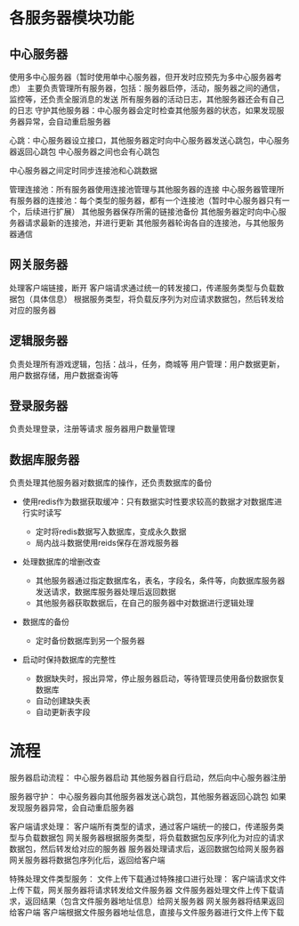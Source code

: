 # 各服务器模块功能
## 中心服务器
使用多中心服务器（暂时使用单中心服务器，但开发时应预先为多中心服务器考虑）
主要负责管理所有服务器，包括：服务器启停，活动，服务器之间的通信，监控等，还负责全服消息的发送
所有服务器的活动日志，其他服务器还会有自己的日志
守护其他服务器：中心服务器会定时检查其他服务器的状态，如果发现服务器异常，会自动重启服务器

心跳：中心服务器设立接口，其他服务器定时向中心服务器发送心跳包，中心服务器返回心跳包
中心服务器之间也会有心跳包

中心服务器之间定时同步连接池和心跳数据

管理连接池：所有服务器使用连接池管理与其他服务器的连接
    中心服务器管理所有服务器的连接池：每个类型的服务器，都有一个连接池（暂时中心服务器只有一个，后续进行扩展）
    其他服务器保存所需的链接池备份
    其他服务器定时向中心服务器请求最新的连接池，并进行更新
    其他服务器轮询各自的连接池，与其他服务器通信

## 网关服务器
处理客户端链接，断开
客户端请求通过统一的转发接口，传递服务类型与负载数据包（具体信息）
根据服务类型，将负载反序列为对应请求数据包，然后转发给对应的服务器

## 逻辑服务器
负责处理所有游戏逻辑，包括：战斗，任务，商城等
用户管理：用户数据更新，用户数据存储，用户数据查询等

## 登录服务器
负责处理登录，注册等请求
服务器用户数量管理

## 数据库服务器
负责处理其他服务器对数据库的操作，还负责数据库的备份
+ 使用redis作为数据获取缓冲：只有数据实时性要求较高的数据才对数据库进行实时读写
    - 定时将redis数据写入数据库，变成永久数据
    - 局内战斗数据使用reids保存在游戏服务器

+ 处理数据库的增删改查
    - 其他服务器通过指定数据库名，表名，字段名，条件等，向数据库服务器发送请求，数据库服务器处理后返回数据
    - 其他服务器获取数据后，在自己的服务器中对数据进行逻辑处理

+ 数据库的备份
    - 定时备份数据库到另一个服务器

+ 启动时保持数据库的完整性
    - 数据缺失时，报出异常，停止服务器启动，等待管理员使用备份数据恢复数据库
    - 自动创建缺失表
    - 自动更新表字段

# 流程
服务器启动流程：
中心服务器启动
其他服务器自行启动，然后向中心服务器注册

服务器守护：
中心服务器向其他服务器发送心跳包，其他服务器返回心跳包
如果发现服务器异常，会自动重启服务器

客户端请求处理：
客户端所有类型的请求，通过客户端统一的接口，传递服务类型与负载数据包
网关服务器根据服务类型，将负载数据包反序列化为对应的请求数据包，然后转发给对应的服务器
服务器处理请求后，返回数据包给网关服务器
网关服务器将数据包序列化后，返回给客户端

特殊处理文件类型服务：
文件上传下载通过特殊接口进行处理：
客户端请求文件上传下载，网关服务器将请求转发给文件服务器
文件服务器处理文件上传下载请求，返回结果（包含文件服务器地址信息）给网关服务器
网关服务器将结果返回给客户端
客户端根据文件服务器地址信息，直接与文件服务器进行文件上传下载
